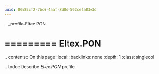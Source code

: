 ```yaml
---
uuid: 86b85cf2-7bc6-4aaf-8d8d-562cefa83e3d
---
```

.. _profile-Eltex.PON:

=========
Eltex.PON
=========

.. contents:: On this page
    :local:
    :backlinks: none
    :depth: 1
    :class: singlecol

.. todo::
    Describe *Eltex.PON* profile

